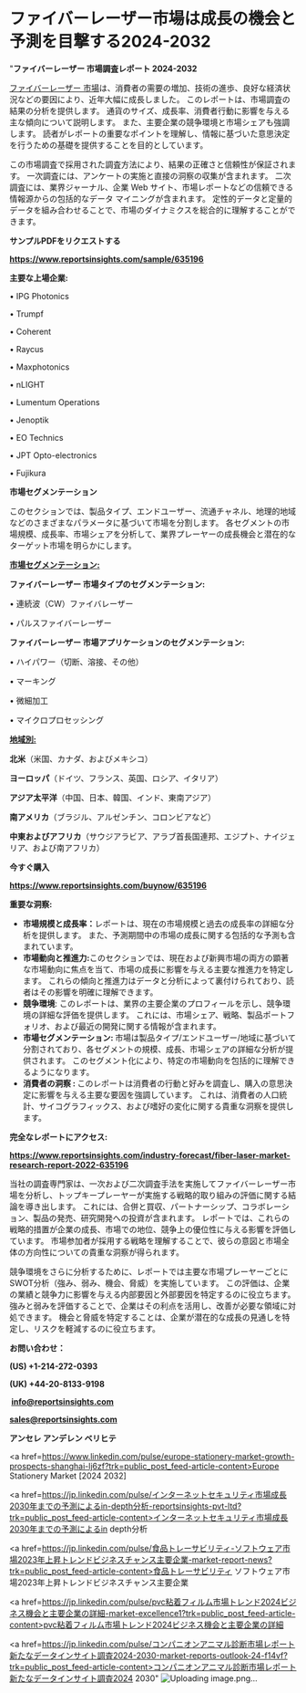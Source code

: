 # ファイバーレーザー市場は成長の機会と予測を目撃する2024-2032

"<strong>ファイバーレーザー 市場調査レポート 2024-2032</strong>

<a href=https://www.reportsinsights.com/sample/635196>ファイバーレーザー 市場</a>は、消費者の需要の増加、技術の進歩、良好な経済状況などの要因により、近年大幅に成長しました。 このレポートは、市場調査の結果の分析を提供します。 通貨のサイズ、成長率、消費者行動に影響を与える主な傾向について説明します。 また、主要企業の競争環境と市場シェアも強調します。 読者がレポートの重要なポイントを理解し、情報に基づいた意思決定を行うための基礎を提供することを目的としています。

この市場調査で採用された調査方法により、結果の正確さと信頼性が保証されます。 一次調査には、アンケートの実施と直接の洞察の収集が含まれます。 二次調査には、業界ジャーナル、企業 Web サイト、市場レポートなどの信頼できる情報源からの包括的なデータ マイニングが含まれます。 定性的データと定量的データを組み合わせることで、市場のダイナミクスを総合的に理解することができます。

<strong><b>サンプルPDFをリクエストする</b></strong>

<a href=https://www.reportsinsights.com/sample/635196><strong><u>https://www.reportsinsights.com/sample/635196</u></strong></a>

<strong>主要な上場企業:</strong>

• IPG Photonics

• Trumpf

• Coherent

• Raycus

• Maxphotonics

• nLIGHT

• Lumentum Operations

• Jenoptik

• EO Technics

• JPT Opto-electronics

• Fujikura

<strong>市場セグメンテーション</strong>

このセクションでは、製品タイプ、エンドユーザー、流通チャネル、地理的地域などのさまざまなパラメータに基づいて市場を分割します。 各セグメントの市場規模、成長率、市場シェアを分析して、業界プレーヤーの成長機会と潜在的なターゲット市場を明らかにします。

<strong><u>市場セグメンテーション</u></strong><strong><u>:</u></strong>

<strong>ファイバーレーザー 市場タイプのセグメンテーション:</strong>

• 連続波（CW）ファイバレーザー

• パルスファイバーレーザー

<strong>ファイバーレーザー 市場アプリケーションのセグメンテーション:</strong>

• ハイパワー（切断、溶接、その他）

• マーキング

• 微細加工

• マイクロプロセッシング

<strong><u>地域別</u></strong><strong><u>:</u></strong>

<strong>北米</strong>（米国、カナダ、およびメキシコ）

<strong>ヨーロッパ</strong>（ドイツ、フランス、英国、ロシア、イタリア）

<strong>アジア太平洋</strong>（中国、日本、韓国、インド、東南アジア）

<strong>南アメリカ</strong>（ブラジル、アルゼンチン、コロンビアなど）

<strong>中東およびアフリカ</strong>（サウジアラビア、アラブ首長国連邦、エジプト、ナイジェリア、および南アフリカ）

<strong>今すぐ購入</strong>

<a href=https://www.reportsinsights.com/buynow/635196><strong><u>https://www.reportsinsights.com/buynow/635196</u></strong></a>

<strong>重要な洞察:</strong>
<ul>
  <li><strong>市場規模と成長率：</strong>レポートは、現在の市場規模と過去の成長率の詳細な分析を提供します。 また、予測期間中の市場の成長に関する包括的な予測も含まれています。</li>
  <li><strong>市場動向と推進力:</strong>このセクションでは、現在および新興市場の両方の顕著な市場動向に焦点を当て、市場の成長に影響を与える主要な推進力を特定します。 これらの傾向と推進力はデータと分析によって裏付けられており、読者はその影響を明確に理解できます。</li>
  <li><strong>競争環境</strong>: このレポートは、業界の主要企業のプロフィールを示し、競争環境の詳細な評価を提供します。 これには、市場シェア、戦略、製品ポートフォリオ、および最近の開発に関する情報が含まれます。</li>
  <li><strong>市場セグメンテーション: </strong>市場は製品タイプ/エンドユーザー/地域に基づいて分割されており、各セグメントの規模、成長、市場シェアの詳細な分析が提供されます。 このセグメント化により、特定の市場動向を包括的に理解できるようになります。</li>
  <li><strong>消費者の洞察 : </strong>このレポートは消費者の行動と好みを調査し、購入の意思決定に影響を与える主要な要因を強調しています。 これは、消費者の人口統計、サイコグラフィックス、および嗜好の変化に関する貴重な洞察を提供します。</li>
</ul>
<strong>完全なレポートにアクセス:</strong>

<a href=https://www.reportsinsights.com/industry-forecast/fiber-laser-market-research-report-2022-635196><strong><u><b>https://www.reportsinsights.com/industry-forecast/fiber-laser-market-research-report-2022-635196</b></u></strong></a>

当社の調査専門家は、一次および二次調査手法を実施してファイバーレーザー市場を分析し、トップキープレーヤーが実施する戦略的取り組みの評価に関する結論を導き出します。 これには、合併と買収、パートナーシップ、コラボレーション、製品の発売、研究開発への投資が含まれます。 レポートでは、これらの戦略的措置が企業の成長、市場での地位、競争上の優位性に与える影響を評価しています。 市場参加者が採用する戦略を理解することで、彼らの意図と市場全体の方向性についての貴重な洞察が得られます。

競争環境をさらに分析するために、レポートでは主要な市場プレーヤーごとにSWOT分析（強み、弱み、機会、脅威）を実施しています。 この評価は、企業の業績と競争力に影響を与える内部要因と外部要因を特定するのに役立ちます。 強みと弱みを評価することで、企業はその利点を活用し、改善が必要な領域に対処できます。 機会と脅威を特定することは、企業が潜在的な成長の見通しを特定し、リスクを軽減するのに役立ちます。

<strong>お問い合わせ：</strong>

<strong>(US) +1-214-272-0393</strong>

<strong>(UK) +44-20-8133-9198</strong>

<strong> </strong><a href=info@reportsinsights.com><strong><u>info@reportsinsights.com</u></strong></a>

<a href=sales@reportsinsights.com><strong><u>sales@reportsinsights.com</u></strong></a>

<strong>アンセレ アンデレン ベリヒテ</strong>

<a href=https://www.linkedin.com/pulse/europe-stationery-market-growth-prospects-shanghai-lj6zf?trk=public_post_feed-article-content>Europe Stationery Market [2024 2032]</a>

<a href=https://jp.linkedin.com/pulse/インターネットセキュリティ市場成長2030年までの予測によるin-depth分析-reportsinsights-pvt-ltd?trk=public_post_feed-article-content>インターネットセキュリティ市場成長2030年までの予測によるin depth分析</a>

<a href=https://jp.linkedin.com/pulse/食品トレーサビリティ-ソフトウェア市場2023年上昇トレンドビジネスチャンス主要企業-market-report-news?trk=public_post_feed-article-content>食品トレーサビリティ ソフトウェア市場2023年上昇トレンドビジネスチャンス主要企業</a>

<a href=https://jp.linkedin.com/pulse/pvc粘着フィルム市場トレンド2024ビジネス機会と主要企業の詳細-market-excellence1?trk=public_post_feed-article-content>pvc粘着フィルム市場トレンド2024ビジネス機会と主要企業の詳細</a>

<a href=https://jp.linkedin.com/pulse/コンパニオンアニマル診断市場レポート新たなデータインサイト調査2024-2030-market-reports-outlook-24-f14vf?trk=public_post_feed-article-content>コンパニオンアニマル診断市場レポート新たなデータインサイト調査2024 2030</a>"
![Uploading image.png…]()
